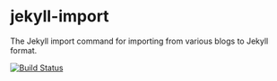jekyll-import
=============

The Jekyll import command for importing from various blogs to Jekyll format.

[![Build
Status](https://travis-ci.org/jekyll/jekyll-import.png?branch=master)](https://travis-ci.org/jekyll/jekyll-import)
